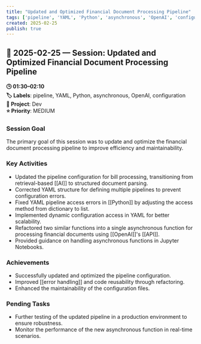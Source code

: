 ```yaml
---
title: "Updated and Optimized Financial Document Processing Pipeline"
tags: ['pipeline', 'YAML', 'Python', 'asynchronous', 'OpenAI', 'configuration']
created: 2025-02-25
publish: true
---
```


## 📅 2025-02-25 — Session: Updated and Optimized Financial Document Processing Pipeline

**🕒 01:30–02:10**  
**🏷️ Labels**: pipeline, YAML, Python, asynchronous, OpenAI, configuration  
**📂 Project**: Dev  
**⭐ Priority**: MEDIUM  


### Session Goal
The primary goal of this session was to update and optimize the financial document processing pipeline to improve efficiency and maintainability.

### Key Activities
- Updated the pipeline configuration for bill processing, transitioning from retrieval-based [[AI]] to structured document parsing.
- Corrected YAML structure for defining multiple pipelines to prevent configuration errors.
- Fixed YAML pipeline access errors in [[Python]] by adjusting the access method from dictionary to list.
- Implemented dynamic configuration access in YAML for better scalability.
- Refactored two similar functions into a single asynchronous function for processing financial documents using [[OpenAI]]'s [[API]].
- Provided guidance on handling asynchronous functions in Jupyter Notebooks.

### Achievements
- Successfully updated and optimized the pipeline configuration.
- Improved [[error handling]] and code reusability through refactoring.
- Enhanced the maintainability of the configuration files.

### Pending Tasks
- Further testing of the updated pipeline in a production environment to ensure robustness.
- Monitor the performance of the new asynchronous function in real-time scenarios.
